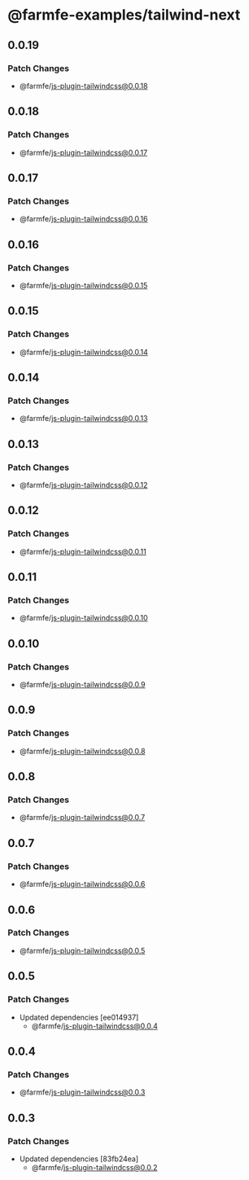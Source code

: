 # @farmfe-examples/tailwind-next

## 0.0.19

### Patch Changes

- @farmfe/js-plugin-tailwindcss@0.0.18

## 0.0.18

### Patch Changes

- @farmfe/js-plugin-tailwindcss@0.0.17

## 0.0.17

### Patch Changes

- @farmfe/js-plugin-tailwindcss@0.0.16

## 0.0.16

### Patch Changes

- @farmfe/js-plugin-tailwindcss@0.0.15

## 0.0.15

### Patch Changes

- @farmfe/js-plugin-tailwindcss@0.0.14

## 0.0.14

### Patch Changes

- @farmfe/js-plugin-tailwindcss@0.0.13

## 0.0.13

### Patch Changes

- @farmfe/js-plugin-tailwindcss@0.0.12

## 0.0.12

### Patch Changes

- @farmfe/js-plugin-tailwindcss@0.0.11

## 0.0.11

### Patch Changes

- @farmfe/js-plugin-tailwindcss@0.0.10

## 0.0.10

### Patch Changes

- @farmfe/js-plugin-tailwindcss@0.0.9

## 0.0.9

### Patch Changes

- @farmfe/js-plugin-tailwindcss@0.0.8

## 0.0.8

### Patch Changes

- @farmfe/js-plugin-tailwindcss@0.0.7

## 0.0.7

### Patch Changes

- @farmfe/js-plugin-tailwindcss@0.0.6

## 0.0.6

### Patch Changes

- @farmfe/js-plugin-tailwindcss@0.0.5

## 0.0.5

### Patch Changes

- Updated dependencies [ee014937]
  - @farmfe/js-plugin-tailwindcss@0.0.4

## 0.0.4

### Patch Changes

- @farmfe/js-plugin-tailwindcss@0.0.3

## 0.0.3

### Patch Changes

- Updated dependencies [83fb24ea]
  - @farmfe/js-plugin-tailwindcss@0.0.2
